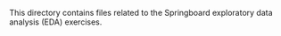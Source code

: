 This directory contains files related to the Springboard exploratory data analysis (EDA) exercises.
